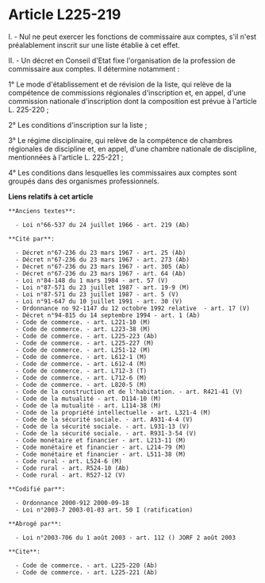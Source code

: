 # Article L225-219

I. - Nul ne peut exercer les fonctions de commissaire aux comptes, s'il n'est préalablement inscrit sur une liste établie à
cet effet.

II. - Un décret en Conseil d'Etat fixe l'organisation de la profession de commissaire aux comptes. Il détermine notamment :

1° Le mode d'établissement et de révision de la liste, qui relève de la compétence de commissions régionales d'inscription
et, en appel, d'une commission nationale d'inscription dont la composition est prévue à l'article L. 225-220 ;

2° Les conditions d'inscription sur la liste ;

3° Le régime disciplinaire, qui relève de la compétence de chambres régionales de discipline et, en appel, d'une chambre
nationale de discipline, mentionnées à l'article L. 225-221 ;

4° Les conditions dans lesquelles les commissaires aux comptes sont groupés dans des organismes professionnels.

**Liens relatifs à cet article**

	**Anciens textes**:

	  - Loi n°66-537 du 24 juillet 1966 - art. 219 (Ab)

	**Cité par**:

	  - Décret n°67-236 du 23 mars 1967 - art. 25 (Ab)
	  - Décret n°67-236 du 23 mars 1967 - art. 273 (Ab)
	  - Décret n°67-236 du 23 mars 1967 - art. 305 (Ab)
	  - Décret n°67-236 du 23 mars 1967 - art. 64 (Ab)
	  - Loi n°84-148 du 1 mars 1984 - art. 57 (V)
	  - Loi n°87-571 du 23 juillet 1987 - art. 19-9 (M)
	  - Loi n°87-571 du 23 juillet 1987 - art. 5 (V)
	  - Loi n°91-647 du 10 juillet 1991 - art. 30 (V)
	  - Ordonnance no 92-1147 du 12 octobre 1992 relative  - art. 17 (V)
	  - Décret n°94-815 du 14 septembre 1994 - art. 1 (Ab)
	  - Code de commerce. - art. L221-10 (M)
	  - Code de commerce. - art. L223-38 (M)
	  - Code de commerce. - art. L225-223 (Ab)
	  - Code de commerce. - art. L225-227 (M)
	  - Code de commerce. - art. L251-12 (M)
	  - Code de commerce. - art. L612-1 (M)
	  - Code de commerce. - art. L612-4 (M)
	  - Code de commerce. - art. L712-3 (T)
	  - Code de commerce. - art. L712-6 (M)
	  - Code de commerce. - art. L820-5 (M)
	  - Code de la construction et de l'habitation. - art. R421-41 (V)
	  - Code de la mutualité - art. D114-10 (M)
	  - Code de la mutualité - art. L114-38 (M)
	  - Code de la propriété intellectuelle - art. L321-4 (M)
	  - Code de la sécurité sociale. - art. A931-4-4 (V)
	  - Code de la sécurité sociale. - art. L931-13 (V)
	  - Code de la sécurité sociale. - art. R931-3-54 (V)
	  - Code monétaire et financier - art. L213-11 (M)
	  - Code monétaire et financier - art. L214-79 (M)
	  - Code monétaire et financier - art. L511-38 (M)
	  - Code rural - art. L524-6 (M)
	  - Code rural - art. R524-10 (Ab)
	  - Code rural - art. R527-12 (V)

	**Codifié par**:

	  - Ordonnance 2000-912 2000-09-18
	  - Loi n°2003-7 2003-01-03 art. 50 I (ratification)

	**Abrogé par**:

	  - Loi n°2003-706 du 1 août 2003 - art. 112 () JORF 2 août 2003

	**Cite**:

	  - Code de commerce. - art. L225-220 (Ab)
	  - Code de commerce. - art. L225-221 (Ab)
